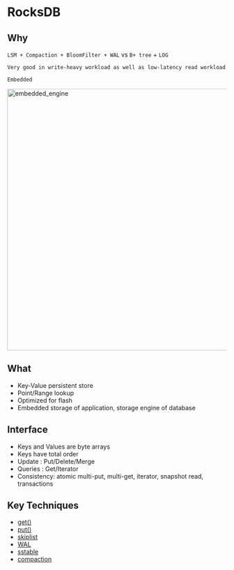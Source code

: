 # RocksDB

## Why
`LSM + Compaction + BloomFilter + WAL` vs `B+ tree` + `LOG`
```
Very good in write-heavy workload as well as low-latency read workload
```

`Embedded`

<img src="https://user-images.githubusercontent.com/16873751/96497419-80ca3400-11ff-11eb-9a79-62ca5212d408.png" alt="embedded_engine" width="600"/>


## What
- Key-Value persistent store
- Point/Range lookup
- Optimized for flash
- Embedded storage of application, storage engine of database

## Interface
- Keys and Values are byte arrays
- Keys have total order
- Update : Put/Delete/Merge
- Queries : Get/Iterator
- Consistency: atomic multi-put, multi-get, iterator, snapshot read, transactions

## Key Techniques 
- [get()](./leveldb_read.md)
- [put()](./leveldb_write.md)
- [skiplist](./skiplist.md)
- [WAL](./write_ahead_log.md)
- [sstable](./sstable.md)
- [compaction](./compaction.md)
